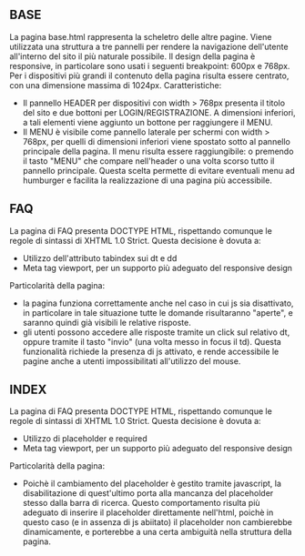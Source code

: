 ## BASE 
La pagina base.html rappresenta la scheletro delle altre pagine. Viene utilizzata una struttura a tre pannelli per rendere la navigazione dell'utente all'interno del sito il più naturale possibile. Il design della pagina è responsive, in particolare sono usati i seguenti breakpoint: 600px e 768px. Per i dispositivi più grandi il contenuto della pagina risulta essere centrato, con una dimensione massima di 1024px. 
Caratteristiche: 
- Il pannello HEADER per dispositivi con width > 768px presenta il titolo del sito e due bottoni per LOGIN/REGISTRAZIONE. A dimensioni inferiori, a tali elementi viene aggiunto un bottone per raggiungere il MENU. 
- Il MENU è visibile come pannello laterale per schermi con width > 768px, per quelli di dimensioni inferiori viene spostato sotto al pannello principale della pagina. Il menu risulta essere raggiungibile: o premendo il tasto "MENU" che compare nell'header o una volta scorso tutto il pannello principale. Questa scelta permette di evitare eventuali menu ad humburger e facilita la realizzazione di una pagina più accessibile. 

 
 ## FAQ
La pagina di FAQ presenta DOCTYPE HTML, rispettando comunque le regole di sintassi di XHTML 1.0 Strict. 
Questa decisione è dovuta a: 
- Utilizzo dell'attributo tabindex sui dt e dd 
- Meta tag viewport, per un supporto più adeguato del responsive design 

Particolarità della pagina: 
- la pagina funziona correttamente anche nel caso in cui js sia disattivato, in particolare in tale situazione 
	tutte le domande risultaranno "aperte", e saranno quindi già visibili le relative risposte.
- gli utenti possono accedere alle risposte tramite un click sul relativo dt, oppure tramite il tasto "invio" (una 
	volta messo in focus il td). Questa funzionalità richiede la presenza di js attivato, e rende accessibile le pagine 
	anche a utenti impossibilitati all'utilizzo del mouse. 
	
## INDEX 
La pagina di FAQ presenta DOCTYPE HTML, rispettando comunque le regole di sintassi di XHTML 1.0 Strict. 
Questa decisione è dovuta a: 
- Utilizzo di placeholder e required 
- Meta tag viewport, per un supporto più adeguato del responsive design 

Particolarità della pagina: 
- Poichè il cambiamento del placeholder è gestito tramite javascript, la disabilitazione di quest'ultimo porta 
	alla mancanza del placeholder stesso dalla barra di ricerca. Questo comportamento risulta più adeguato di inserire il 
	placeholder direttamente nell'html, poichè in questo caso (e in assenza di js abiitato) il placeholder non cambierebbe 			dinamicamente, e porterebbe a una certa ambiguità nella struttura della pagina. 
